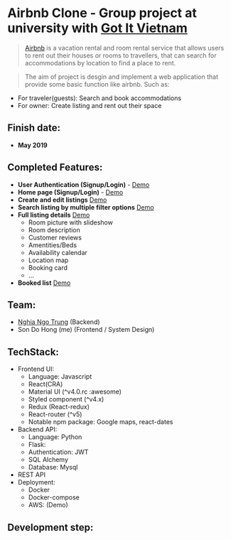 # Airbnb Clone - Group project at university with [Got It Vietnam](https://vn.got-it.ai/)

> [Airbnb](https://www.airbnb.com) is a vacation rental and room rental service that allows users to rent out their houses or rooms to travellers, that can search for accommodations by location to find a place to rent.

> The aim of project is desgin and implement a web application that provide some basic function like airbnb. Such as:

- For traveler(guests): Search and book accommodations
- For owner: Create listing and rent out their space

## Finish date:

- **May 2019**

## Completed Features:

- **User Authentication (Signup/Login)** - [Demo](demo/auth)
- **Home page (Signup/Login)** - [Demo](demo/homepage/home.png)
- **Create and edit listings** [Demo](demo/create-listing)
- **Search listing by multiple filter options** [Demo](demo/searching)
- **Full listing details** [Demo](demo/listing)
  - Room picture with slideshow
  - Room description
  - Customer reviews
  - Amentities/Beds
  - Availability calendar
  - Location map
  - Booking card
  - ...
- **Booked list** [Demo](demo/bookinglist/booking.png)

## Team:

- [Nghia Ngo Trung](https://github.com/NghiaNT18) (Backend)
- Son Do Hong (me) (Frontend / System Design)

## TechStack:

- Frontend UI:
  - Language: Javascript
  - React(CRA)
  - Material UI (^v4.0.rc :awesome)
  - Styled component (^v4.x)
  - Redux (React-redux)
  - React-router (^v5)
  - Notable npm package: Google maps, react-dates
- Backend API:
  - Language: Python
  - Flask:
  - Authentication: JWT
  - SQL Alchemy
  - Database: Mysql
- REST API
- Deployment:
  - Docker
  - Docker-compose
  - AWS: (Demo)

## Development step:
